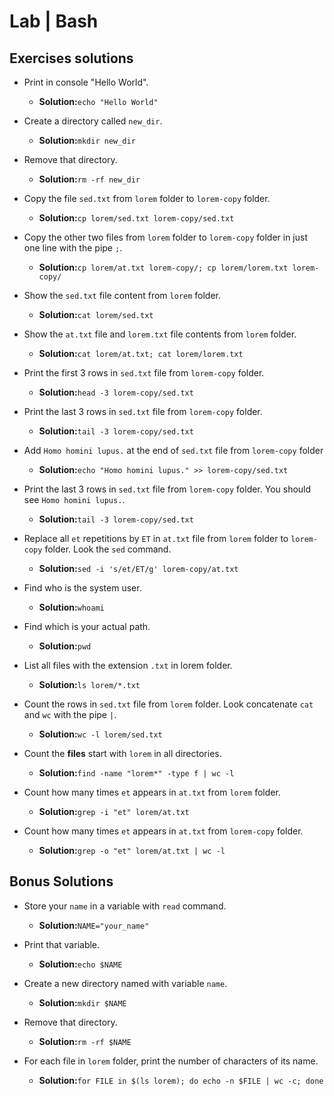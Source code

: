 # Lab | Bash

## Exercises solutions

- Print in console "Hello World".

   - **Solution:**`echo "Hello World"`

- Create a directory called `new_dir`.

    - **Solution:**`mkdir new_dir`

- Remove that directory.

    - **Solution:**`rm -rf new_dir`

- Copy the file `sed.txt` from `lorem` folder to `lorem-copy` folder.

    - **Solution:**`cp lorem/sed.txt lorem-copy/sed.txt`

- Copy the other two files from `lorem` folder to `lorem-copy` folder in just one line with the pipe `;`.

    - **Solution:**`cp lorem/at.txt lorem-copy/; cp lorem/lorem.txt lorem-copy/`

- Show the `sed.txt` file content from `lorem` folder.

    - **Solution:**`cat lorem/sed.txt`

- Show the `at.txt` file and `lorem.txt` file contents from `lorem` folder.

    - **Solution:**`cat lorem/at.txt; cat lorem/lorem.txt`

- Print the first 3 rows in `sed.txt` file from `lorem-copy` folder.

    - **Solution:**`head -3 lorem-copy/sed.txt`

- Print the last 3 rows in `sed.txt` file from `lorem-copy` folder.

    - **Solution:**`tail -3 lorem-copy/sed.txt`

- Add `Homo homini lupus.` at the end of `sed.txt` file from `lorem-copy` folder

    - **Solution:**`echo "Homo homini lupus." >> lorem-copy/sed.txt`

- Print the last 3 rows in `sed.txt` file from `lorem-copy` folder. You should see `Homo homini lupus.`.

    - **Solution:**`tail -3 lorem-copy/sed.txt`

- Replace all `et` repetitions by `ET` in `at.txt` file from `lorem` folder to `lorem-copy` folder. Look the `sed` command.

    - **Solution:**`sed -i 's/et/ET/g' lorem-copy/at.txt`

- Find who is the system user.

    - **Solution:**`whoami`

- Find which is your actual path.

    - **Solution:**`pwd`

- List all files with the extension `.txt` in lorem folder.

    - **Solution:**`ls lorem/*.txt`

- Count the rows in `sed.txt` file from `lorem` folder. Look concatenate `cat` and `wc` with the pipe `|`.

    - **Solution:**`wc -l lorem/sed.txt`

- Count the **files** start with `lorem` in all directories.

    - **Solution:**`find -name "lorem*" -type f | wc -l`

- Count how many times `et` appears in `at.txt` from `lorem` folder.

    - **Solution:**`grep -i "et" lorem/at.txt`

- Count how many times `et` appears in `at.txt` from `lorem-copy` folder.

    - **Solution:**`grep -o "et" lorem/at.txt | wc -l`

## Bonus Solutions

- Store your `name` in a variable with `read` command.

    - **Solution:**`NAME="your_name"`

- Print that variable.

    - **Solution:**`echo $NAME`

- Create a new directory named with variable `name`.

    - **Solution:**`mkdir $NAME`

- Remove that directory.

    - **Solution:**`rm -rf $NAME`

- For each file in `lorem` folder, print the number of characters of its name.

    - **Solution:**`for FILE in $(ls lorem); do echo -n $FILE | wc -c; done`
